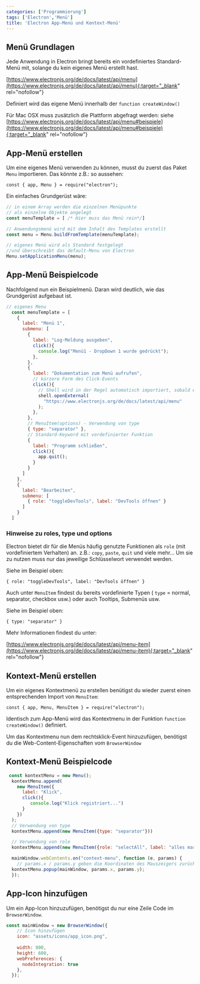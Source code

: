 ```yaml
---
categories: ['Programmierung']
tags: ['Electron','Menü']
title: 'Electron App-Menü und Kontext-Menü'
---
```


## Menü Grundlagen

Jede Anwendung in Electron bringt bereits ein vordefiniertes Standard-Menü mit, solange du kein eigenes Menü erstellt hast.

[https://www.electronjs.org/de/docs/latest/api/menu](https://www.electronjs.org/de/docs/latest/api/menu){:target="_blank" rel="nofollow"}

Definiert wird das eigene Menü innerhalb der `function createWindow()`

Für Mac OSX muss zusätzlich die Plattform abgefragt werden: siehe [https://www.electronjs.org/de/docs/latest/api/menu#beispiele](https://www.electronjs.org/de/docs/latest/api/menu#beispiele){:target="_blank" rel="nofollow"}

## App-Menü erstellen

Um eine eigenes Menü verwenden zu können, musst du zuerst das Paket `Menu` importieren. Das könnte z.B.: so aussehen:

`const { app, Menu } = require("electron");`

Ein einfaches Grundgerüst wäre:

```javascript
// in einem Array werden die einzelnen Menüpunkte 
// als einzelne Objekte angelegt
const menuTemplate = [ /* Hier muss das Menü rein*/]

// Anwendungsmenü wird mit dem Inhalt des Templates erstellt
const menu = Menu.buildFromTemplate(menuTemplate);

// eigenes Menü wird als Standard festgelegt 
//und überschreibt das default-Menu von Electron
Menu.setApplicationMenu(menu);
```

## App-Menü Beispielcode

Nachfolgend nun ein Beispielmenü. Daran wird deutlich, wie das Grundgerüst aufgebaut ist.

```javascript
// eigenes Menu
  const menuTemplate = [
    {
      label: "Menü 1",
      submenu: [
        {
          label: "Log-Meldung ausgeben",
          click(){
            console.log("Menü1 - DropDown 1 wurde gedrückt");
          },
        },
        {
          label: "Dokumentation zum Menü aufrufen",
          // kürzere Form des Click-Events
          click(){
            // Shell wird in der Regel automatisch importiert, sobald es verwendet wird
            shell.openExternal(
              "https://www.electronjs.org/de/docs/latest/api/menu"
            );
          },
        },
        // MenuItem(options) - Verwendung von type
        { type: "separator" },
        // Standard-Keyword mit vordefinierter Funktion
        {
          label: "Programm schließen",
          click(){
            app.quit();
          }
        }
      ]
    },
    {
      label: "Bearbeiten",
      submenu: [
        { role: "toggleDevTools", label: "DevTools öffnen" }
      ]
    }
  ]
```

### Hinweise zu roles, type und options

Electron bietet dir für die Menüs häufig genutzte Funktionen als `role` (mit vordefiniertem Verhalten) an. z.B.: `copy`, `paste`, `quit` und viele mehr... Um sie zu nutzen muss nur das jeweilige Schlüsselwort verwendet werden.

Siehe im Beispiel oben:

`{ role: "toggleDevTools", label: "DevTools öffnen" }`

Auch unter `MenuItem` findest du bereits vordefinierte Typen ( `type` = normal, separator, checkbox usw.) oder auch Tooltips, Submenüs usw.

Siehe im Beispiel oben:

`{ type: "separator" }`

Mehr Informationen findest du unter:

[https://www.electronjs.org/de/docs/latest/api/menu-item](https://www.electronjs.org/de/docs/latest/api/menu-item){:target="_blank" rel="nofollow"}

## Kontext-Menü erstellen

Um ein eigenes Kontextmenü zu erstellen benütigst du wieder zuerst einen entsprechenden Import von `MenuItem`:

`const { app, Menu, MenuItem } = require("electron");`

Identisch zum App-Menü wird das Kontextmenu in der Funktion `function createWindow()` definiert.

Um das Kontextmenu nun dem rechtsklick-Event hinzuzufügen, benötigst du die Web-Content-Eigenschaften vom `BrowserWindow`

## Kontext-Menü Beispielcode

```javascript
 const kontextMenu = new Menu();
  kontextMenu.append(
    new MenuItem({
      label: "Klick",
      click(){
         console.log("Klick registriert...") 
      }
    })
  );
  // Verwendung von type
  kontextMenu.append(new MenuItem({type: "separator"}))

  // Verwendung von role
  kontextMenu.append(new MenuItem({role: "selectAll", label: "alles markieren"}))

  mainWindow.webContents.on("context-menu", function (e, params) {
    // params.x / params.y geben die Koordinaten des Mauszeigers zurück
  kontextMenu.popup(mainWindow, params.x, params.y);
  });
```
## App-Icon hinzufügen

Um ein App-Icon hinzuzufügen, benötigst du nur eine Zeile Code im `BrowserWindow`.

```javascript
const mainWindow = new BrowserWindow({
    // Icon hinzufügen
    icon: "assets/icons/app_icon.png",
                                      
    width: 800,
    height: 600,
    webPreferences: {
      nodeIntegration: true
    },
  });
```